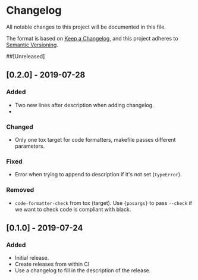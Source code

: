# Changelog

All notable changes to this project will be documented in this file.

The format is based on [Keep a Changelog](https://keepachangelog.com/en/1.0.0/),
and this project adheres to [Semantic Versioning](https://semver.org/spec/v2.0.0.html).

##[Unreleased]

## [0.2.0] - 2019-07-28
### Added
- Two new lines after description when adding changelog.
- 
### Changed
- Only one tox target for code formatters, makefile passes different parameters.

### Fixed
- Error when trying to append to description if it's not set (`TypeError`).

### Removed
- `code-formatter-check` from tox (target). Use `{posargs}` to pass `--check` if we want to check code is compliant with black.


## [0.1.0] - 2019-07-24
### Added
- Initial release.
- Create releases from within CI
- Use a changelog to fill in the description of the release. 